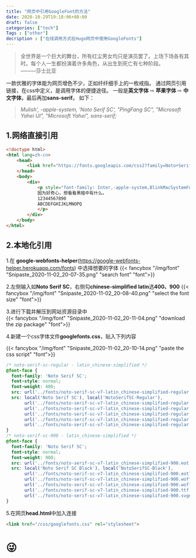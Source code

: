 ```yaml
---
title: "网页中引用GoogleFont的方法"
date: 2020-10-29T19:18:06+08:00
draft: false
categories: ["tech"]
Tags : ["other"]
decription : ["在线调用方式在Hugo网页中使用GoogleFonts"]
---
```



>
>
>
>全世界是一个巨大的舞台，所有红尘男女均只是演员罢了。上场下场各有其时。每个人一生都扮演着许多角色，从出生到死亡有七种阶段。  
>———莎士比亚
	<!--more-->

	
一款优雅的字体能为网页增色不少，正如纤纤细手上的一枚戒指。
通过网页引用链接，在css中定义，是调用字体的便捷途径。
一般是**英文字体** &#8680; **苹果字体** &#8680; **中文字体**，最后再加**sans-serif**。
如下：
>*Mulish', -apple-system, 'Noto Serif SC', "PingFang SC", "Microsoft Yahei UI", "Microsoft Yahei", sans-serif;*

## 1.网络直接引用

```html
<!doctype html>
<html lang=zh-cn>
	<head>
        <link href="https://fonts.googleapis.com/css2?family=Noto+Serif+SC:wght@300&display=swap" rel="stylesheet">
	</head>
	<body>
		<div>
			<p style="font-family: Inter,-apple-system,BlinkMacSystemFont,Roboto,'Noto Serif SC',Segoe UI,Helvetica,Arial,sans-serif; font-size:1rem">
            因为好奇心，想看看黑暗中有什么。
            12344567890
            ABCDEFGHIJKLMNOPQ
			</p>
		</div>
	</body>
</html>
```

## 2.本地化引用
1.在 **google-webfonts-helper**(https://google-webfonts-helper.herokuapp.com/fonts) 中选择想要的字体
{{< fancybox "/img/font" "Snipaste_2020-11-02_20-07-35.png" "search font" "font">}}  

2.左侧输入如**Noto Serif SC**，右侧勾**chinese-simplified** **latin**选**400、900**
{{< fancybox "/img/font" "Snipaste_2020-11-02_20-08-40.png" "select the font size" "font">}}
  

3.进行下载并解压到网站资源目录中  
{{< fancybox "/img/font" "Snipaste_2020-11-02_20-11-04.png" "download the zip package" "font">}}
  
4.新建一个css字体文件**googlefonts.css**，贴入下列内容  

{{< fancybox "/img/font" "Snipaste_2020-11-02_20-10-14.png" "paste the css script" "font">}}	
```css
/* noto-serif-sc-regular - latin_chinese-simplified */
@font-face {
  font-family: 'Noto Serif SC';
  font-style: normal;
  font-weight: 400;
  src: url('../fonts/noto-serif-sc-v7-latin_chinese-simplified-regular.eot'); /* IE9 Compat Modes */
  src: local('Noto Serif SC'), local('NotoSerifSC-Regular'),
       url('../fonts/noto-serif-sc-v7-latin_chinese-simplified-regular.eot?#iefix') format('embedded-opentype'), /* IE6-IE8 */
       url('../fonts/noto-serif-sc-v7-latin_chinese-simplified-regular.woff2') format('woff2'), /* Super Modern Browsers */
       url('../fonts/noto-serif-sc-v7-latin_chinese-simplified-regular.woff') format('woff'), /* Modern Browsers */
       url('../fonts/noto-serif-sc-v7-latin_chinese-simplified-regular.ttf') format('truetype'), /* Safari, Android, iOS */
       url('../fonts/noto-serif-sc-v7-latin_chinese-simplified-regular.svg#NotoSerifSC') format('svg'); /* Legacy iOS */
}
/* noto-serif-sc-900 - latin_chinese-simplified */
@font-face {
  font-family: 'Noto Serif SC';
  font-style: normal;
  font-weight: 900;
  src: url('../fonts/noto-serif-sc-v7-latin_chinese-simplified-900.eot'); /* IE9 Compat Modes */
  src: local('Noto Serif SC Black'), local('NotoSerifSC-Black'),
       url('../fonts/noto-serif-sc-v7-latin_chinese-simplified-900.eot?#iefix') format('embedded-opentype'), /* IE6-IE8 */
       url('../fonts/noto-serif-sc-v7-latin_chinese-simplified-900.woff2') format('woff2'), /* Super Modern Browsers */
       url('../fonts/noto-serif-sc-v7-latin_chinese-simplified-900.woff') format('woff'), /* Modern Browsers */
       url('../fonts/noto-serif-sc-v7-latin_chinese-simplified-900.ttf') format('truetype'), /* Safari, Android, iOS */
       url('../fonts/noto-serif-sc-v7-latin_chinese-simplified-900.svg#NotoSerifSC') format('svg'); /* Legacy iOS */
}
```  

5.在网页**head.html**中加入连接
```html
<link href="/css/googlefonts.css" rel="stylesheet">
```  

# &#128540;